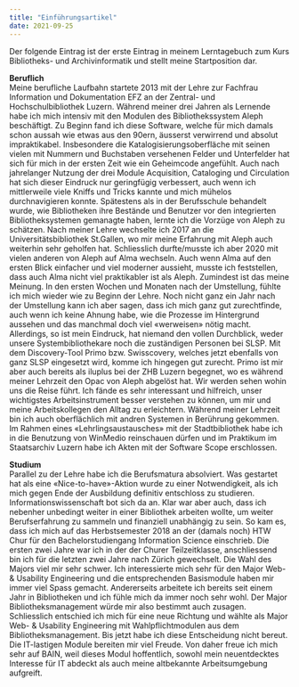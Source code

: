```yaml
---
title: "Einführungsartikel"
date: 2021-09-25
---
```


Der folgende Eintrag ist der erste Eintrag in meinem Lerntagebuch zum Kurs Bibliotheks- und Archivinformatik und stellt meine Startposition dar. 

**Beruflich** <br>
Meine berufliche Laufbahn startete 2013 mit der Lehre zur Fachfrau Information und Dokumentation EFZ an der Zentral- und Hochschulbibliothek Luzern. Während meiner drei Jahren als Lernende habe ich mich intensiv mit den Modulen des Bibliothekssystem Aleph beschäftigt. Zu Beginn fand ich diese Software, welche für mich damals schon aussah wie etwas aus den 90ern, äusserst verwirrend und absolut impraktikabel. Insbesondere die Katalogisierungsoberfläche mit seinen vielen mit Nummern und Buchstaben versehenen Felder und Unterfelder hat sich für mich in der ersten Zeit wie ein Geheimcode angefühlt. Auch nach jahrelanger Nutzung der drei Module Acquisition, Cataloging und Circulation hat sich dieser Eindruck nur geringfügig verbessert, auch wenn ich mittlerweile viele Kniffs und Tricks kannte und mich mühelos durchnavigieren konnte. Spätestens als in der Berufsschule behandelt wurde, wie Bibliotheken ihre Bestände und Benutzer vor den integrierten Bibliotheksystemen gemanagte haben, lernte ich die Vorzüge von Aleph zu schätzen. Nach meiner Lehre wechselte ich 2017 an die Universitätsbibliothek St.Gallen, wo mir meine Erfahrung mit Aleph auch weiterhin sehr geholfen hat. Schliesslich durfte/musste ich aber 2020 mit vielen anderen von Aleph auf Alma wechseln. Auch wenn Alma auf den ersten Blick einfacher und viel moderner aussieht, musste ich feststellen, dass auch Alma nicht viel praktikabler ist als Aleph. Zumindest ist das meine Meinung. In den ersten Wochen und Monaten nach der Umstellung, fühlte ich mich wieder wie zu Beginn der Lehre. Noch nicht ganz ein Jahr nach der Umstellung kann ich aber sagen, dass ich mich ganz gut zurechtfinde, auch wenn ich keine Ahnung habe, wie die Prozesse im Hintergrund aussehen und das manchmal doch viel «werweisen» nötig macht. Allerdings, so ist mein Eindruck, hat niemand den vollen Durchblick, weder unsere Systembibliothekare noch die zuständigen Personen bei SLSP. Mit dem Discovery-Tool Primo bzw. Swisscovery, welches jetzt ebenfalls von ganz SLSP eingesetzt wird, komme ich hingegen gut zurecht. Primo ist mir aber auch bereits als iluplus bei der ZHB Luzern begegnet, wo es während meiner Lehrzeit den Opac von Aleph abgelöst hat. Wir werden sehen wohin uns die Reise führt. Ich fände es sehr interessant und hilfreich, unser wichtigstes Arbeitsinstrument besser verstehen zu können, um mir und meine Arbeitskollegen den Alltag zu erleichtern. 
Während meiner Lehrzeit bin ich auch oberflächlich mit andren Systemen in Berührung gekommen. Im Rahmen eines «Lehrlingsaustausches» mit der Stadtbibliothek habe ich in die Benutzung von WinMedio reinschauen dürfen und im Praktikum im Staatsarchiv Luzern habe ich Akten mit der Software Scope erschlossen. 

**Studium** <br>
Parallel zu der Lehre habe ich die Berufsmatura absolviert. Was gestartet hat als eine «Nice-to-have»-Aktion wurde zu einer Notwendigkeit, als ich mich gegen Ende der Ausbildung definitiv entschloss zu studieren. Informationswissenschaft bot sich da an. Klar war aber auch, dass ich nebenher unbedingt weiter in einer Bibliothek arbeiten wollte, um weiter Berufserfahrung zu sammeln und finanziell unabhängig zu sein. So kam es, dass ich mich auf das Herbstsemester 2018 an der (damals noch) HTW Chur für den Bachelorstudiengang Information Science einschrieb. Die ersten zwei Jahre war ich in der der Churer Teilzeitklasse, anschliessend bin ich für die letzten zwei Jahre nach Zürich gewechselt. Die Wahl des Majors viel mir sehr schwer. Ich interessierte mich sehr für den Major Web- & Usability Engineering und die entsprechenden Basismodule haben mir immer viel Spass gemacht. Andererseits arbeitete ich bereits seit einem Jahr in Bibliotheken und ich fühle mich da immer noch sehr wohl. Der Major Bibliotheksmanagement würde mir also bestimmt auch zusagen. Schliesslich entschied ich mich für eine neue Richtung und wählte als Major Web- & Usability Engineering mit Wahlpflichtmodulen aus dem Bibliotheksmanagement. Bis jetzt habe ich diese Entscheidung nicht bereut. Die IT-lastigen Module bereiten mir viel Freude. Von daher freue ich mich sehr auf BAIN, weil dieses Modul hoffentlich, sowohl mein neuentdecktes Interesse für IT abdeckt als auch meine altbekannte Arbeitsumgebung aufgreift. 

